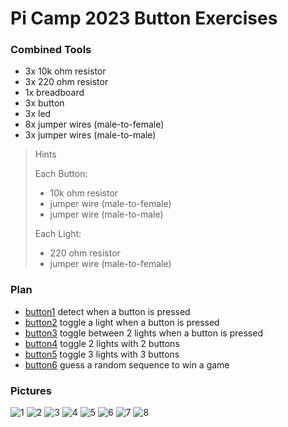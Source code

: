 # Pi Camp 2023 Button Exercises

### Combined Tools

* 3x 10k ohm resistor
* 3x 220 ohm resistor 
* 1x breadboard
* 3x button
* 3x led 
* 8x jumper wires (male-to-female)
* 3x jumper wires (male-to-male)


>Hints
>
>Each Button:
>  * 10k ohm resistor
>  * jumper wire (male-to-female)
>  * jumper wire (male-to-male)
>
>Each Light:
>  * 220 ohm resistor
>  * jumper wire (male-to-female)
>


### Plan

* [button1](button1/) detect when a button is pressed
* [button2](button2/) toggle a light when a button is pressed
* [button3](button3/) toggle between 2 lights when a button is pressed
* [button4](button4/) toggle 2 lights with 2 buttons
* [button5](button5/) toggle 3 lights with 3 buttons
* [button6](button6/) guess a random sequence to win a game


### Pictures

![1](pics/1.jpg)
![2](pics/2.jpg)
![3](pics/3.jpg)
![4](pics/4.jpg)
![5](pics/5.jpg)
![6](pics/6.jpg)
![7](pics/7.jpg)
![8](pics/8.jpg)





